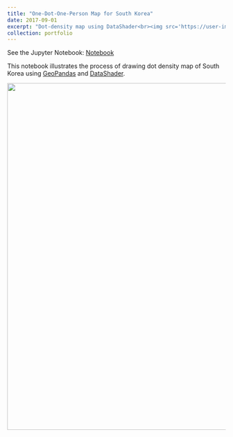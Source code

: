 ```yaml
---
title: "One-Dot-One-Person Map for South Korea"
date: 2017-09-01
excerpt: "Dot-density map using DataShader<br><img src='https://user-images.githubusercontent.com/3218468/30176851-ca366a1e-93d1-11e7-9da8-a9ddcfdeef84.jpg' width='500'>"
collection: portfolio
---
```


See the Jupyter Notebook:
[Notebook](https://github.com/yonghah/korea-census-2015/tree/master/notebook)

This notebook illustrates the process of drawing dot density map of South Korea 
using [GeoPandas](http://geopandas.org/) and [DataShader](https://github.com/bokeh/datashader).

<div>
	<img width='800' src="https://user-images.githubusercontent.com/3218468/30176851-ca366a1e-93d1-11e7-9da8-a9ddcfdeef84.jpg"/>
</div>

